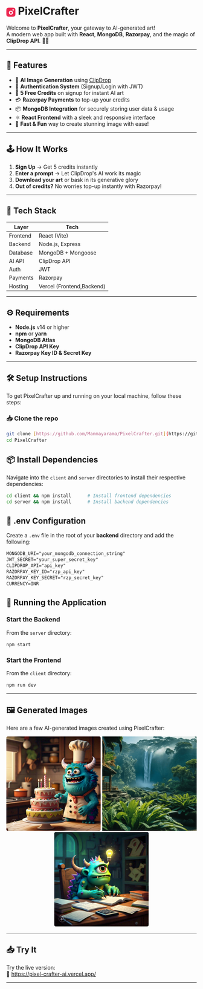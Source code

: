 # <img src="https://github.com/Manmayarama/PixelCrafter/blob/main/client/src/assets/logo_icon.svg" alt="Logo" width="24" style="vertical-align: middle;"/> PixelCrafter

Welcome to **PixelCrafter**, your gateway to AI-generated art!  
A modern web app built with **React**, **MongoDB**, **Razorpay**, and the magic of **ClipDrop API**. 🎨🤖

---

## 🌟 Features

- 🧠 **AI Image Generation** using [ClipDrop](https://clipdrop.co/)  
- 🔐 **Authentication System** (Signup/Login with JWT)  
- 🎁 **5 Free Credits** on signup for instant AI art  
- 💳 **Razorpay Payments** to top-up your credits  
- 📦 **MongoDB Integration** for securely storing user data & usage  
- ⚛️ **React Frontend** with a sleek and responsive interface  
- 🚀 **Fast & Fun** way to create stunning image with ease!

---

## 🕹️ How It Works

1. **Sign Up** → Get 5 credits instantly  
2. **Enter a prompt** → Let ClipDrop's AI work its magic  
3. **Download your art** or bask in its generative glory  
4. **Out of credits?** No worries top-up instantly with Razorpay!

---

## 🧠 Tech Stack

| Layer        | Tech                   |
|-------------|------------------------|
| Frontend     | React (Vite)    |
| Backend      | Node.js, Express       |
| Database     | MongoDB + Mongoose     |
| AI API       | ClipDrop API           |
| Auth         | JWT                    |
| Payments     | Razorpay               |
| Hosting      | Vercel (Frontend,Backend)

---

## ⚙️ Requirements

- **Node.js** v14 or higher  
- **npm** or **yarn**  
- **MongoDB Atlas**  
- **ClipDrop API Key**  
- **Razorpay Key ID & Secret Key**

---

## 🛠️ Setup Instructions

To get PixelCrafter up and running on your local machine, follow these steps:

### 📥 Clone the repo

```bash
git clone [https://github.com/Manmayarama/PixelCrafter.git](https://github.com/Manmayarama/PixelCrafter.git)
cd PixelCrafter
```

## 📦 Install Dependencies

Navigate into the `client` and `server` directories to install their respective dependencies:

```bash
cd client && npm install      # Install frontend dependencies
cd server && npm install      # Install backend dependencies
```

## 🔐 .env Configuration

Create a `.env` file in the root of your **backend** directory and add the following:

```env
MONGODB_URI="your_mongodb_connection_string"
JWT_SECRET="your_super_secret_key"
CLIPDROP_API="api_key"
RAZORPAY_KEY_ID="rzp_api_key"
RAZORPAY_KEY_SECRET="rzp_secret_key"
CURRENCY=INR
```

## 🚀 Running the Application

### Start the Backend

From the `server` directory:

```bash
npm start
```
### Start the Frontend

From the `client` directory:

```bash
npm run dev
```
---

## 🖼️ Generated Images

Here are a few AI-generated images created using PixelCrafter:

<p align="center">
  <img src="https://github.com/Manmayarama/PixelCrafter/blob/main/client/src/assets/sample_img_1.png" alt="Generated Art 1" width="250"/>
  <img src="https://github.com/Manmayarama/PixelCrafter/blob/main/client/src/assets/sample_img_5.png" alt="Generated Art 2" width="250"/>
  <img src="https://github.com/Manmayarama/PixelCrafter/blob/main/client/src/assets/sample_img_2.png" alt="Generated Art 3" width="250"/>
</p>

---

## 📥 Try It

Try the live version:  
🔗 https://pixel-crafter-ai.vercel.app/

---
